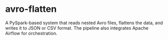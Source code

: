 # avro-flatten
A PySpark-based system that reads nested Avro files, flattens the data, and writes it to JSON or CSV format. The pipeline also integrates Apache Airflow for orchestration.
